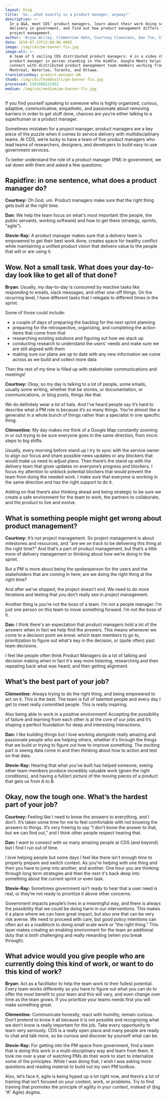 ```yaml
---
layout: blog
title: 'So...what exactly is a product manager, anyway?'
description: >-
  In a Q&A, meet CDS’ product managers, learn about their work doing service
  delivery in government, and find out how product management differs from
  project management.
author: 'Bryan Willey, Clémentine Hahn, Courtney Claessens, Dan Tse, Stevie-Ray Talbot'
date: 2019-07-23T13:00:00.000Z
image: /img/cds/pm-banner-fix.jpg
image-alt: >-
  A team of 5 smiling CDS distributed product managers: 4 in a video chat and 1
  product manager in person standing in the middle. Google Meets helps us
  connect with distributed product management team members working from
  Montreal, Waterloo, Toronto, and Ottawa.
translationKey: product-manager-QA
thumb: /img/cds/thumbnails/pm-banner-fix.jpg
processed: 1581608215362
medium: /img/cds/medium/pm-banner-fix.jpg
---
```

If you find yourself speaking to someone who is highly organized, curious, adaptive, communicative, empathetic, and passionate about removing barriers in order to get stuff done, chances are you’re either talking to a superhuman or a product manager.

  

Sometimes mistaken for a *project* manager, product managers are a key piece of the puzzle when it comes to service delivery with multidisciplinary teams. At CDS, we’re lucky to have a team of five product managers who lead teams of researchers, designers, and developers to build easy to use government services.

  

To better understand the role of a product manager (PM) in government, we sat down with them and asked a few questions:

  

## Rapidfire: in one sentence, what does a product manager do?

**Courtney:** Oh God, um. Product managers make sure that the right thing gets built at the right time.

**Dan:** We help the team focus on what's most important (the people, the public servants, working software) and how to get there (strategy, sprints, "agile").

**Stevie-Ray:** A product manager makes sure that a delivery team is empowered to get their best work done, creates space for healthy conflict while maintaining a unified product vision that delivers value to the people that will or are using it.

  

## Wow. Not a small task. What does your day-to-day look like to get all of that done?

**Bryan:** Usually, my day-to-day is consumed by reactive tasks like responding to emails, slack messages, and other one-off things. On the recurring level, I have different tasks that I relegate to different times in the sprint.

Some of those could include:

* a couple of days of preparing the backlog for the next sprint planning  
* preparing for the retrospective, organizing, and completing the action items that come from that  
* researching existing solutions and figuring out how we stack up  
* conducting research to understand the users' needs and make sure we are still aligned with them  
* making sure our plans are up to date with any new information we come across as we build and collect more data

Then the rest of my time is filled up with stakeholder communications and meetings!

**Courtney:** Okay, so my day is talking to a lot of people, some emails, usually some writing, whether that be stories, or documentation, or communications, or blog posts, things like that.

We do definitely wear a lot of hats. And I’ve heard people say it’s hard to describe what a PM role is because it’s so many things. You're almost like a generalist in a whole bunch of things rather than a specialist in one specific thing.

**Clémentine:** My day makes me think of a Google Map constantly zooming in or out trying to be sure everyone goes in the same direction, from micro steps to big shifts.

Usually, every morning before stand up I try to sync with the service owner to align our focus and share possible news updates or any blockers that would make us need to adjust plans. Then there’s the stand up with the delivery team that gives updates on everyone’s progress and blockers. I focus my attention to unblock potential blockers that would prevent the team from doing the needed work. I make sure that everyone is working in the same direction and has the right support to do it.

Adding on that there’s also thinking ahead and being strategic to be sure we create a safe environment for the team to work, the partners to collaborate, and the product to live and evolve.

  

## What is something people might get wrong about product management?

**Courtney:** It’s not project management. So project management is about milestones and resources, and "are we on track to be delivering this thing at the right time?" And that’s a part of product management, but that’s a little more of delivery management or thinking about how we’re doing in the sprint.

But a PM is more about being the spokesperson for the users and the stakeholders that are coming in here; are we doing the right thing at the right time?

And after we’ve shipped, the project doesn’t end. We need to do more iterations and testing that you don’t really see in project management.

Another thing is you’re not the boss of a team. I’m not a people manager. I’m just one person on this team to move something forward. I’m not the boss of it.

**Dan:** I think there's an expectation that product managers hold a lot of the answers when in fact we help find the answers. This means whenever we come to a decision point we know: which team members to go to, prioritization to figure out what's key in the decision, or (quite often) past team decisions.

I feel like people often think Product Managers do a lot of talking and decision making when in fact it's way more listening, researching and then repeating back what was heard, and then getting alignment.

  

## What’s the best part of your job?

**Clémentine:** Always trying to do the right thing, and being empowered to act on it. This is the best. The team is full of talented people and every day I get to meet really committed people. This is really inspiring.

Also being able to work in a positive environment! Accepting the possibility of failure and learning from each other is at the core of our jobs and it’s shaping a perfect foundation for deep and interesting interactions.

**Dan:** I like building things but I love working alongside really amazing and passionate people who are helping others, whether it's through the things that we build or trying to figure out how to improve something. The exciting part is seeing data come in and then thinking about how to action and test on that data.

**Stevie-Ray:** Hearing that what you’ve built has helped someone, seeing other team members produce incredibly valuable work (given the right conditions), and having a full(er) picture of the moving pieces of a product that gets us from A to B.

  

## Okay, now the tough one. What’s the hardest part of your job?

**Courtney:** Feeling like I need to know the answers to everything, and I don’t. It’s taken some time for me to feel comfortable with not knowing the answers to things. It’s very freeing to say “I don’t know the answer to that, but we can find out,” and I think other people respect hearing that.

**Dan:** I want to connect with so many amazing people at CDS (and beyond) but I find I run out of time.

I love helping people but some days I feel like there isn't enough time to properly prepare and switch context. As you're helping with one thing and then you have to jump into another, and another. One hour you are thinking through long term strategies and then the next it's back deep into something about the current sprint or even task.

**Stevie-Ray:** Sometimes government isn’t ready to hear that a user need is real, or they’re not ready to prioritize it above other concerns.

Government impacts people’s lives in a meaningful way, and there is always the possibility that we could be doing harm in our interventions. This makes it a place where we can have great impact, but also one that can be very risk averse. We need to proceed with care, but good policy intentions can often act as a roadblock to doing small scale work or “the right thing.” This layer makes creating an enabling environment for the team an additional duty that is both challenging and really rewarding (when you break through).

  

## What advice would you give people who are currently doing this kind of work, or want to do this kind of work?

**Bryan:** Act as a facilitator to help the team work to their fullest potential. Every team works differently so you have to figure out what you can do to offer the most benefit to your team and this will vary, and even change over time as the team grows. If you prioritize your teams needs first you will make something great.

**Clémentine:** Communicate honestly, react with humility, remain curious. Don’t pretend to know it all because it is not possible and recognizing what we don’t know is really important for the job. Take every opportunity to learn very seriously. CDS is a really open place and many people are ready to chat and talk more, so be curious and discover by yourself what can be.

**Stevie-Ray:** For getting into the PM space from government, find a team that is doing this work in a multi-disciplinary way and learn from them. It took me over a year of watching PMs do their work to start to internalize some of the principles. While I was doing that, I wish I was asking more questions and reading material to build out my own PM toolbox.

Also, let’s face it, agile is being hyped up a lot right now, and there’s a lot of training that isn’t focused on your context, work, or problems. Try to find training that promotes the principle of agility in your context, instead of (big “A” Agile) dogma.





